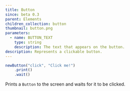 ```yaml
---
title: Button
since: beta 0.3
parent: Elements
children_collection: button
thumbnail: button.png
parameters:
  - name: BUTTON_TEXT
    type: string
    description: The text that appears on the button.
description: Represents a clickable button.
---
```


```javascript
newButton("click", "Click me!")
    .print()
    .wait()
```
Prints a `Button` to the screen and waits for it to be clicked.
